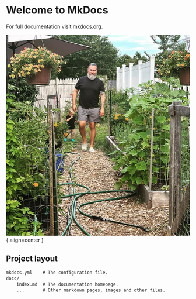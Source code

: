 # Welcome to MkDocs

For full documentation visit [mkdocs.org](https://www.mkdocs.org).


![WMW Ranch](https://github.com/sposborne/osbdocs/blob/main/images/IMG-20220731-WA0005.JPG){ align=center }

<!--- ## Commands

* `mkdocs new [dir-name]` - Create a new project.
* `mkdocs serve` - Start the live-reloading docs server.
* `mkdocs build` - Build the documentation site.
* `mkdocs -h` - Print help message and exit.
--->
## Project layout

    mkdocs.yml    # The configuration file.
    docs/
        index.md  # The documentation homepage.
        ...       # Other markdown pages, images and other files.
